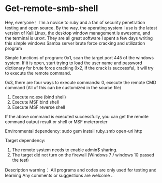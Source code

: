 # Get-remote-smb-shell

Hey, everyone！ 
  I'm a novice to ruby and a fan of security penetration testing and open source. By the way, the operating system I use is the latest version of Kali Linux, the desktop window management is awesome, and the terminal is urxvt. They are all great software
  I spent a few days writing this simple windows Samba server brute force cracking and utilization program

Simple functions of program:
0x1, scan the target port 445 of the windows system. If it is open, start trying to load the user name and password dictionary for brute force cracking
0x2, if the crack is successful, it will try to execute the remote command.

0x3, there are four ways to execute commands:
0, execute the remote CMD command (All of this can be customized in the source file)
1. Execute nc.exe (bind shell)
2. Execute MSF bind shell
3. Execute MSF reverse shell

If the above command is executed successfully, you can get the remote command output result or shell or MSF meterpreter

Environmental dependency:
sudo gem install ruby_smb open-uri http

Target dependency:
1. The remote system needs to enable admin$ sharing.
2. The target did not turn on the firewall (Windows 7 / windows 10 passed the test)


Description warning：
All programs and codes are only used for testing and learning
Any comments or suggestions are welcome ..
